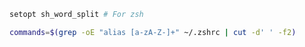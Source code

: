 ```bash
setopt sh_word_split # For zsh

commands=$(grep -oE "alias [a-zA-Z-]+" ~/.zshrc | cut -d' ' -f2)

```
<!--stackedit_data:
eyJoaXN0b3J5IjpbLTQyOTIzNjA0MV19
-->